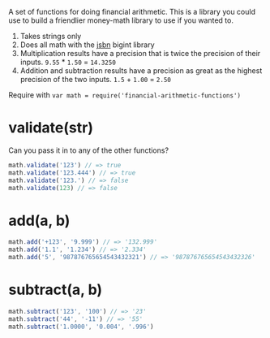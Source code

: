 A set of functions for doing financial arithmetic.  This is a library you could use to build a friendlier money-math library to use if you wanted to.

1. Takes strings only
2. Does all math with the [jsbn](https://github.com/andyperlitch/jsbn) bigint library
3. Multiplication results have a precision that is twice the precision of their inputs. `9.55` * `1.50` = `14.3250`
4. Addition and subtraction results have a precision as great as the highest precision of the two inputs. `1.5` + `1.00` = `2.50`

Require with `var math = require('financial-arithmetic-functions')`

<!-- js
var math = require('./')
-->

# validate(str)

Can you pass it in to any of the other functions?

```js
math.validate('123') // => true
math.validate('123.444') // => true
math.validate('123.') // => false
math.validate(123) // => false
```

# add(a, b)

```js
math.add('+123', '9.999') // => '132.999'
math.add('1.1', '1.234') // => '2.334'
math.add('5', '987876765654543432321') // => '987876765654543432326'
```

# subtract(a, b)

```js
math.subtract('123', '100') // => '23'
math.subtract('44', '-11') // => '55'
math.subtract('1.0000', '0.004', '.996')
```
